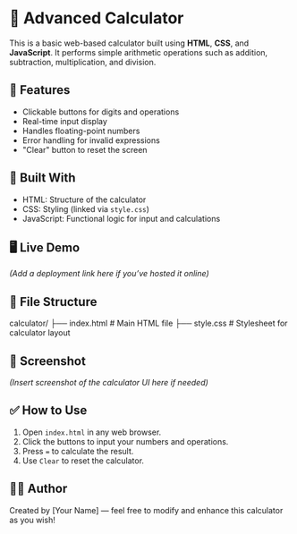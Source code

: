 # 🧮 Advanced Calculator

This is a basic web-based calculator built using **HTML**, **CSS**, and **JavaScript**. It performs simple arithmetic operations such as addition, subtraction, multiplication, and division.

## 🚀 Features

- Clickable buttons for digits and operations
- Real-time input display
- Handles floating-point numbers
- Error handling for invalid expressions
- "Clear" button to reset the screen

## 🧱 Built With

- HTML: Structure of the calculator
- CSS: Styling (linked via `style.css`)
- JavaScript: Functional logic for input and calculations

## 🖥️ Live Demo

*(Add a deployment link here if you’ve hosted it online)*

## 📂 File Structure
calculator/
├── index.html # Main HTML file
├── style.css # Stylesheet for calculator layout

## 📸 Screenshot

*(Insert screenshot of the calculator UI here if needed)*

## ✅ How to Use

1. Open `index.html` in any web browser.
2. Click the buttons to input your numbers and operations.
3. Press `=` to calculate the result.
4. Use `Clear` to reset the calculator.

## 👨‍💻 Author

Created by [Your Name] — feel free to modify and enhance this calculator as you wish!


